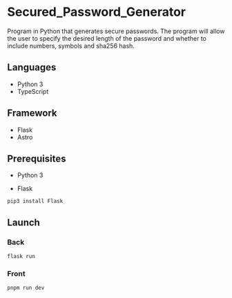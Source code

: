 # Secured_Password_Generator

Program in Python that generates secure passwords. The program will allow the user to specify the desired length of the password and whether to include numbers, symbols and sha256 hash.

## Languages

- Python 3
- TypeScript

## Framework 
- Flask
- Astro

## Prerequisites
- Python 3

- Flask
```shell
pip3 install Flask
```

## Launch

### Back
```
flask run
```

### Front
```
pnpm run dev
```